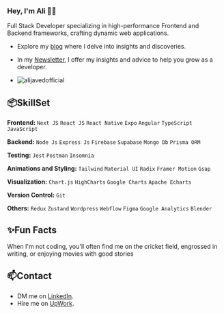 ### Hey, I'm Ali 👋🏽

Full Stack Developer specializing in high-performance Frontend and Backend frameworks, crafting dynamic web applications.

- Explore my [blog](https://alijaved.hashnode.dev/) where I delve into insights and discoveries.
- In my [Newsletter](https://alijaved.substack.com/), I offer my insights and advice to help you grow as a developer.

- <p align="left"> <img src="https://komarev.com/ghpvc/?username=alijavedofficial&label=Profile%20views&color=0e75b6&style=flat" alt="alijavedofficial" /> </p>

## 📦SkillSet

**Frontend:** `Next JS` `React JS` `React Native` `Expo` `Angular` `TypeScript` `JavaScript`

**Backend:** `Node Js` `Express Js` `Firebase` `Supabase` `Mongo Db` `Prisma ORM`

**Testing:** `Jest` `Postman` `Insomnia`

**Animations and Styling:**  `Tailwind` `Material UI` `Radix` `Framer Motion` `Gsap`

**Visualization:**   `Chart.js` `HighCharts` `Google Charts` `Apache Echarts`
     
**Version Control:** `Git`

**Others:**  `Redux` `Zustand` `Wordpress` `Webflow` `Figma` `Google Analytics` `Blender` 

## ✨Fun Facts

When I'm not coding, you'll often find me on the cricket field, engrossed in writing, or enjoying movies with good stories


## 📫Contact

- DM me on [LinkedIn](https://www.linkedin.com/in/alijavedofficial/).
- Hire me on [UpWork](https://www.upwork.com/freelancers/~015597145b7bf1d85c).
